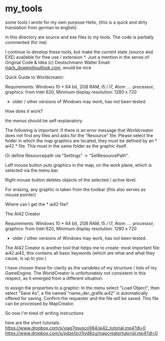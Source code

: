 # my_tools
some tools I wrote for my own purpose 
Hello, (this is a quick and dirty translation from german to english)

in this directory are source and exe files to my tools.
The code is partially commented (for me)


I continue to develop these tools, but make the current state (source and EXE) available for free use / extension *.
Just a mention in the sense of: Original Code & Idea (c) Deutschmann Walter Email: mark_dowen@outlook.com, would be nice 

Quick Guide to Worldcreator:

Requirements:
Windows 10 * 64 bit, 2GB RAM, I5 / I7, Atom .... processor, graphics: from Intel 620,
Minimum display resolution: 1280 x 720

* older / other versions of Windows may work, has not been tested.



How does it work?

the menus should be self-explanatory.

The following is important:
If there is an error message that Worldcreator does not find any files and asks for the "Resource" file:
Please select the folder in which the map graphics are located, they must be defined by an * ai42 * file. This must
in the same folder as the graphic itself.

Or define Resourcepath via "Settings" -> "SetResourcePath".

Left mouse button puts graphics in the map, on the work plane, which is selected via the menu bar.

Right mouse button deletes objects of the selected / active level.

For erasing, any graphic is taken from the toolbar (this also serves as mouse pointer)





Where can I get the * ai42 file?

The AI42 Creator

Requirements:
Windows 10 * 64 bit, 2GB RAM, I5 / I7, Atom .... processor, graphics: from Intel 620,
Minimum display resolution: 1280 x 720

* older / other versions of Windows may work, has not been tested.


The AI42 Creator is another tool that helps me to create:
most important file: ai42.ai42, this contains all basic keywords (which are what and what they cause, is up to you )

I have chosen these for clarity as the variables of my structure / lists of my GameEngine.
The WorldCreator is unfortunately not consistent in this respect, as it emerged from a different situation.

to assign the properties to a graphic: In the menu select "Load Object", then select "Save As", a file named "name_der_grafik.ai42" is automatically offered for saving.
Confirm the requester and the file will be saved. This file can be processed by MapCreator.


So now I'm tired of writing instructions 

here are the short tutorials:
https://www.dropbox.com/s/yiag7gsusco1j84/ai42_tutorial.mp4?dl=0
https://www.dropbox.com/s/pdze1zct1jvd8zu/mapcreatortutorial.mp4?dl=0

